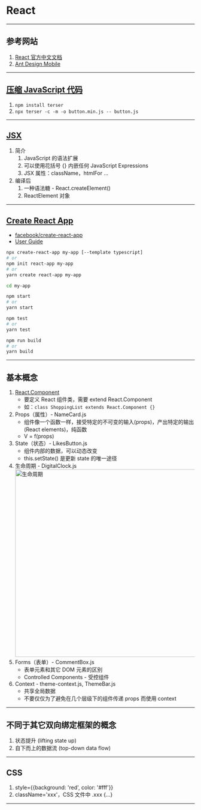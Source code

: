 # React

---
## 参考网站
1. [React 官方中文文档](https://react.docschina.org/docs/getting-started.html)
2. [Ant Design Mobile](https://mobile.ant.design/index-cn)
---
## [压缩 JavaScript 代码](https://gist.github.com/gaearon/42a2ffa41b8319948f9be4076286e1f3)
1. `npm install terser`
2. `npx terser -c -m -o button.min.js -- button.js`
---
## [JSX](https://www.runoob.com/react/react-jsx.html)
1. 简介
    1. JavaScript 的语法扩展
    2. 可以使用花括号 {} 内嵌任何 JavaScript Expressions
    3. JSX 属性：className，htmlFor ...
2. 编译后
    1. 一种语法糖 - React.createElement()
    2. ReactElement 对象
---
## [Create React App](https://react.docschina.org/docs/create-a-new-react-app.html#create-react-app)
- [facebook/create-react-app](https://github.com/facebook/create-react-app)
- [User Guide](https://create-react-app.dev/docs/getting-started)
```bash
npx create-react-app my-app [--template typescript]
# or
npm init react-app my-app
# or
yarn create react-app my-app

cd my-app

npm start
# or
yarn start

npm test
# or
yarn test

npm run build
# or
yarn build
```
---
## 基本概念
1. [React.Component](https://zh-hans.reactjs.org/docs/react-component.html)
    - 要定义 React 组件类，需要 extend React.Component
    - 如：`class ShoppingList extends React.Component {}`
2. Props（属性）- NameCard.js
    - 组件像一个函数一样，接受特定的不可变的输入(props)，产出特定的输出(React elements)，纯函数
    - V = f(props) 
3. State（状态）- LikesButton.js
    - 组件内部的数据，可以动态改变
    - this.setState() 是更新 state 的唯一途径
4. 生命周期 - DigitalClock.js  
    <img alt="生命周期" src="https://img3.mukewang.com/60785824000118b219201080.jpg" width="500"/>
5. Forms（表单）- CommentBox.js
    - 表单元素和其它 DOM 元素的区别
    - Controlled Components - 受控组件
6. Context - theme-context.js, ThemeBar.js
   - 共享全局数据
   - 不要仅仅为了避免在几个层级下的组件传递 props 而使用 context
---
## 不同于其它双向绑定框架的概念
1. 状态提升 (lifting state up)
2. 自下而上的数据流 (top-down data flow)
---
## CSS
1. style={{background: 'red', color: '#fff'}}
2. className='xxx'，CSS 文件中 .xxx {...}
---

